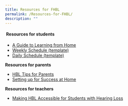 ```yaml
---
title: Resources for FHBL
permalink: /Resources-for-FHBL/
description: ""
---
```

####  **Resources for students** 

*   [A Guide to Learning from Home](https://outramsec-moe-edu-sg-admin.cwp.sg/qql/slot/u512/FHBL/FOR%20STUDENTS_A%20Guide%20to%20Learning%20from%20Home.pdf)
*   [Weekly Schedule (template)](https://outramsec-moe-edu-sg-admin.cwp.sg/qql/slot/u512/FHBL/FOR%20STUDENTS_Weekly%20Schedule.pdf)
*   [Daily Schedule (template)](https://outramsec-moe-edu-sg-admin.cwp.sg/qql/slot/u512/FHBL/FOR%20STUDENTS_Daily%20Schedule.pdf)

**Resources for parents** 

  

*   [HBL Tips for Parents](https://outramsec-moe-edu-sg-admin.cwp.sg/qql/slot/u512/FHBL/FOR%20PARENTS_HBL%20Tips%20for%20Parents.pdf)
*   [Setting up for Success at Home](https://outramsec-moe-edu-sg-admin.cwp.sg/qql/slot/u512/FHBL/FOR%20PARENTS_Setting%20up%20for%20Success%20at%20Home.pdf)

**Resources for teachers**

*   [Making HBL Accessible for Students with Hearing Loss](https://outramsec-moe-edu-sg-admin.cwp.sg/qql/slot/u512/FHBL/FOR%20TEACHERS_Making%20HBL%20Accessible%20for%20Students%20with%20Hearing%20Loss.pdf)